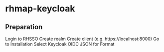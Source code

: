 # rhmap-keycloak
## Preparation
Login to RHSSO
Create realm
Create client (e.g. https://localhost:8000)
Go to Installation
Select Keycloak OIDC JSON for Format
